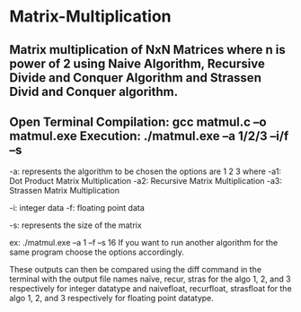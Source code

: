 # Matrix-Multiplication
Matrix multiplication of NxN Matrices where n is power of 2 using Naive Algorithm, Recursive Divide and Conquer Algorithm and Strassen Divid and Conquer algorithm.
------------------------------------------------------------------------------------------------------------------------------------------
Open Terminal
Compilation:
	gcc matmul.c –o matmul.exe
Execution: 
	./matmul.exe –a 1/2/3 –i/f –s<size> 
------------------------------------------------------------------------------------------------------------------------------------------
-a: represents the algorithm to be chosen the options are 1 2 3 where
-a1: Dot Product Matrix Multiplication
-a2: Recursive Matrix Multiplication
-a3: Strassen Matrix Multiplication
  
-i: integer data
-f: floating point data

-s: represents the size of the matrix 

ex: ./matmul.exe –a 1 –f –s 16
If you want to run another algorithm for the same program choose the options accordingly. 

These outputs can then be compared using the diff command in the terminal with the output file names naïve, recur, stras for the algo 1, 2, and 3 respectively for integer datatype and naivefloat, recurfloat, strasfloat for the algo 1, 2, and 3 respectively for floating point datatype.

